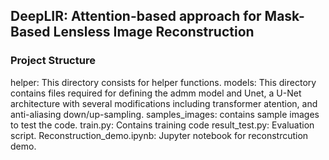 ## DeepLIR: Attention-based approach for Mask-Based Lensless Image Reconstruction


### Project Structure
helper: This directory consists for helper functions.
models: This directory contains files required for defining the admm model and Unet, a  U-Net architecture with several modifications including transformer atention, and anti-aliasing down/up-sampling.
samples_images: contains sample images to test the code.
train.py: Contains training code
result_test.py: Evaluation script.
Reconstruction_demo.ipynb: Jupyter notebook for reconstrcution demo.
